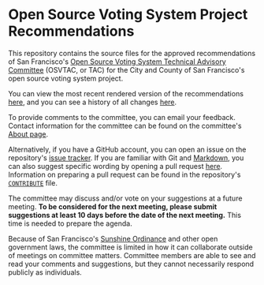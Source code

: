 # Open Source Voting System Project Recommendations

This repository contains the source files for the approved recommendations of
San Francisco's [Open Source Voting System Technical Advisory
Committee][osvtac] (OSVTAC, or TAC) for the City and County of San
Francisco's open source voting system project.

You can view the most recent rendered version of the recommendations
[here][recommendations-rendered], and you can see a history of all changes
[here][recommendations-history].

To provide comments to the committee, you can email your feedback. Contact
information for the committee can be found on the committee's [About
page][osvtac-about].

Alternatively, if you have a GitHub account, you can open an issue on the
repository's [issue tracker][recommendations-issues]. If you are familiar
with Git and [Markdown][markdown], you can also suggest specific wording by
opening a pull request [here][recommendations-pulls]. Information on
preparing a pull request can be found in the repository's
[`CONTRIBUTE`](CONTRIBUTE.md) file.

The committee may discuss and/or vote on your suggestions at a future
meeting. **To be considered for the next meeting, please submit suggestions
at least 10 days before the date of the next meeting.** This time is needed
to prepare the agenda.

Because of San Francisco's [Sunshine Ordinance] and other
open government laws, the committee is limited in how it can collaborate
outside of meetings on committee matters. Committee members are able to see
and read your comments and suggestions, but they cannot necessarily respond
publicly as individuals.


[markdown]: https://guides.github.com/features/mastering-markdown/
[osvtac]: https://osvtac.github.io
[osvtac-about]: https://osvtac.github.io/about
[recommendations-history]: https://github.com/OSVTAC/project-recommendations/commits/master
[recommendations-issues]: https://github.com/OSVTAC/project-recommendations/issues
[recommendations-pulls]: https://github.com/OSVTAC/project-recommendations/pulls
[recommendations-rendered]: https://osvtac.github.io/recommendations/index
[Sunshine Ordinance]: https://www.sfcityattorney.org/good-government/sunshine/
